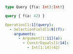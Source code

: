 ```graphql
type Query {f(a: Int):Int!}
```

```graphql
query { f(a: 42) }
```

```yaml
Operation[1:1](query):
  - SelectionField[1:9](f):
    arguments:
      - Argument[1:11](a):
        - ConstrEquals[1:14]:
          - Int[1:14](42)

```